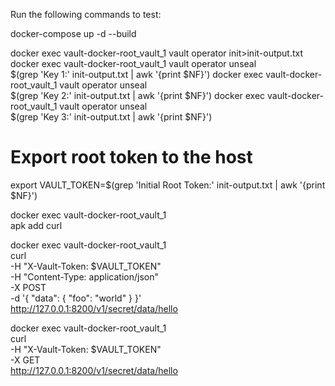 Run the following commands to test:

docker-compose up -d --build

docker exec vault-docker-root_vault_1  vault operator init>init-output.txt
docker exec vault-docker-root_vault_1 vault operator unseal \
    $(grep 'Key 1:' init-output.txt | awk '{print $NF}')
docker exec vault-docker-root_vault_1 vault operator unseal \
    $(grep 'Key 2:' init-output.txt | awk '{print $NF}')
docker exec vault-docker-root_vault_1 vault operator unseal \
    $(grep 'Key 3:' init-output.txt | awk '{print $NF}')

# Export root token to the host
export VAULT_TOKEN=$(grep 'Initial Root Token:' init-output.txt | awk '{print $NF}')

docker exec vault-docker-root_vault_1 \
apk add curl

docker exec vault-docker-root_vault_1 \
curl \
     -H "X-Vault-Token: $VAULT_TOKEN" \
     -H "Content-Type: application/json" \
     -X POST \
     -d '{ "data": { "foo": "world" } }' \
     http://127.0.0.1:8200/v1/secret/data/hello

docker exec vault-docker-root_vault_1 \
curl \
     -H "X-Vault-Token: $VAULT_TOKEN" \
     -X GET \
     http://127.0.0.1:8200/v1/secret/data/hello

